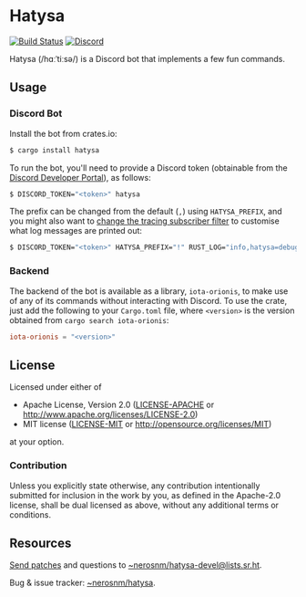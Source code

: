 # Hatysa

[![Build Status]][builds.sr.ht]
[![Discord]][discord.gg]

[Build Status]: https://builds.sr.ht/~nerosnm/punch-clock/build.yml.svg
[builds.sr.ht]: https://builds.sr.ht/~nerosnm/punch-clock/build.yml
[Discord]: https://img.shields.io/discord/784921066157768716?label=support
[discord.gg]: https://discord.gg/sv6JpHtXCD

Hatysa (/hɑːˈtiːsə/) is a Discord bot that implements a few fun commands.

## Usage

### Discord Bot

Install the bot from crates.io:

```bash
$ cargo install hatysa
```

To run the bot, you'll need to provide a Discord token (obtainable from the [Discord Developer 
Portal](https://discord.com/developers)), as follows:

```bash
$ DISCORD_TOKEN="<token>" hatysa
```

The prefix can be changed from the default (`,`) using `HATYSA_PREFIX`, and you might also want to 
[change the tracing subscriber filter][sub] to customise what log messages are printed out: 

[sub]: https://docs.rs/tracing-subscriber/0.2.15/tracing_subscriber/fmt/index.html#filtering-events-with-environment-variables

```bash
$ DISCORD_TOKEN="<token>" HATYSA_PREFIX="!" RUST_LOG="info,hatysa=debug" hatysa
```

### Backend

The backend of the bot is available as a library, `iota-orionis`, to make use of any of its commands 
without interacting with Discord. To use the crate, just add the following to your `Cargo.toml` 
file, where `<version>` is the version obtained from `cargo search iota-orionis`:

```toml
iota-orionis = "<version>"
```

## License

Licensed under either of

- Apache License, Version 2.0 ([LICENSE-APACHE](LICENSE-APACHE) or 
  http://www.apache.org/licenses/LICENSE-2.0)
- MIT license ([LICENSE-MIT](LICENSE-MIT) or http://opensource.org/licenses/MIT)

at your option.

### Contribution

Unless you explicitly state otherwise, any contribution intentionally submitted for inclusion in the 
work by you, as defined in the Apache-2.0 license, shall be dual licensed as above, without any 
additional terms or conditions.

## Resources

[Send patches](https://git-send-email.io) and questions to 
[~nerosnm/hatysa-devel@lists.sr.ht](https://lists.sr.ht/~nerosnm/hatysa-devel).

Bug & issue tracker: [~nerosnm/hatysa](https://todo.sr.ht/~nerosnm/hatysa).

